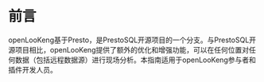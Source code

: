 
# 前言

openLooKeng基于Presto，是PrestoSQL开源项目的一个分支。与PrestoSQL开源项目相比，openLooKeng提供了额外的优化和增强功能，可以在任何位置对任何数据（包括远程数据源）进行现场分析。本指南适用于openLooKeng参与者和插件开发人员。
